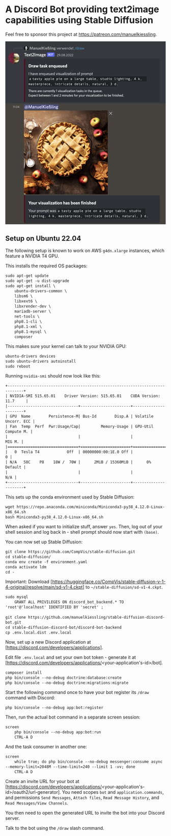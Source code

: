 # A Discord Bot providing text2image capabilities using Stable Diffusion

Feel free to sponsor this project at https://patreon.com/manuelkiessling.

![A Discord session with a message exchange between a user and the Stable Diffusion Discord Bot](/github-assets/screenshot.png?raw=true)

## Setup on Ubuntu 22.04

The following setup is known to work on AWS `g4dn.xlarge` instances, which feature a NVIDIA T4 GPU.

This installs the required OS packages:

    sudo apt-get update
    sudo apt-get -u dist-upgrade
    sudo apt-get install \
        ubuntu-drivers-common \
        libsm6 \
        libxext6 \
        libxrender-dev \
        mariadb-server \
        net-tools \
        php8.1-cli \
        php8.1-xml \
        php8.1-mysql \
        composer

This makes sure your kernel can talk to your NVIDIA GPU:

    ubuntu-drivers devices
    sudo ubuntu-drivers autoinstall
    sudo reboot

Running `nvidia-smi` should now look like this:

    +-----------------------------------------------------------------------------+
    | NVIDIA-SMI 515.65.01    Driver Version: 515.65.01    CUDA Version: 11.7     |
    |-------------------------------+----------------------+----------------------+
    | GPU  Name        Persistence-M| Bus-Id        Disp.A | Volatile Uncorr. ECC |
    | Fan  Temp  Perf  Pwr:Usage/Cap|         Memory-Usage | GPU-Util  Compute M. |
    |                               |                      |               MIG M. |
    |===============================+======================+======================|
    |   0  Tesla T4            Off  | 00000000:00:1E.0 Off |                    0 |
    | N/A   58C    P8    18W /  70W |      2MiB / 15360MiB |      0%      Default |
    |                               |                      |                  N/A |
    +-------------------------------+----------------------+----------------------+

This sets up the conda environment used by Stable Diffusion:

    wget https://repo.anaconda.com/miniconda/Miniconda3-py38_4.12.0-Linux-x86_64.sh
    bash Miniconda3-py38_4.12.0-Linux-x86_64.sh

When asked if you want to initialize stuff, answer `yes`.
Then, log out of your shell session and log back in - shell prompt should now start with `(base)`.

You can now set up Stable Diffusion:

    git clone https://github.com/CompVis/stable-diffusion.git
    cd stable-diffusion/
    conda env create -f environment.yaml
    conda activate ldm
    cd -

Important: Download [https://huggingface.co/CompVis/stable-diffusion-v-1-4-original/resolve/main/sd-v1-4.ckpt] to `~/stable-diffusion/sd-v1-4.ckpt`.

    sudo mysql
        GRANT ALL PRIVILEGES ON discord_bot_backend.* TO 'root'@'localhost' IDENTIFIED BY 'secret' ;

    git clone https://github.com/manuelkiessling/stable-diffusion-discord-bot.git
    cd stable-diffusion-discord-bot/discord-bot-backend
    cp .env.local.dist .env.local

Now, set up a new Discord application at [https://discord.com/developers/applications].

Edit file `.env.local` and set your own bot token - generate it at [https://discord.com/developers/applications/<your-application's-id>/bot].

    composer install
    php bin/console --no-debug doctrine:database:create
    php bin/console --no-debug doctrine:migrations:migrate

Start the following command once to have your bot register its `/draw` command with Discord:

    php bin/console --no-debug app:bot:register

Then, run the actual bot command in a separate screen session:

    screen
        php bin/console --no-debug app:bot:run
        CTRL-A D

And the task consumer in another one:

    screen
        while true; do php bin/console --no-debug messenger:consume async --memory-limit=2048M --time-limit=240 --limit 1 -vv; done
        CTRL-A D

Create an invite URL for your bot at [https://discord.com/developers/applications/<your-application's-id>/oauth2/url-generator]. You need scopes `bot` and `application.commands`, and permissions `Send Messages`, `Attach files`, `Read Message History`, and `Read Messages/View Channels`.

You then need to open the generated URL to invite the bot into your Discord server.

Talk to the bot using the `/draw` slash command.
